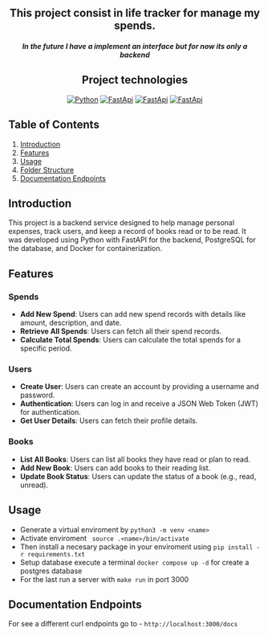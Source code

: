 <h2 align="center">
    This project consist in life tracker for manage my spends.
</h2>
<h5 align="center">In the future I have a implement an interface but for now its only a backend</h5>

<div align="center">


<!-- ![Personal Logo](./image/proyecto_logo.jpeg) -->

## Project technologies

[![Python](https://img.shields.io/badge/Python-3178C6?style=for-the-badge&logo=python&logoColor=white&labelColor=101010)]()
[![FastApi](https://img.shields.io/badge/fastapi-009688?style=for-the-badge&logo=fastapi&logoColor=white&labelColor=101010)]()
[![FastApi](https://img.shields.io/badge/postgresql-4169E1?style=for-the-badge&logo=postgresql&logoColor=white&labelColor=101010)]()
[![FastApi](https://img.shields.io/badge/Docker-2496ED?style=for-the-badge&logo=Docker&logoColor=white&labelColor=101010)]()

</div>

## Table of Contents

1. [Introduction](#introduction)
2. [Features](#features)
3. [Usage](#usage)
4. [Folder Structure](#folder-structure)
5. [Documentation Endpoints](#documentation-endpoints)


## Introduction

This project is a backend service designed to help manage personal expenses, track users, and keep a record of books read or to be read. It was developed using Python with FastAPI for the backend, PostgreSQL for the database, and Docker for containerization.


## Features

### Spends

- **Add New Spend**: Users can add new spend records with details like amount, description, and date.
- **Retrieve All Spends**: Users can fetch all their spend records.
- **Calculate Total Spends**: Users can calculate the total spends for a specific period.

### Users

- **Create User**: Users can create an account by providing a username and password.
- **Authentication**: Users can log in and receive a JSON Web Token (JWT) for authentication.
- **Get User Details**: Users can fetch their profile details.

### Books

- **List All Books**: Users can list all books they have read or plan to read.
- **Add New Book**: Users can add books to their reading list.
- **Update Book Status**: Users can update the status of a book (e.g., read, unread).


## Usage
- Generate a virtual enviroment by `python3 -m venv <name>`
- Activate enviroment ` source .<name>/bin/activate`
- Then install a necesary package in your enviroment using `pip install -r requirements.txt`
- Setup database execute a terminal `docker compose up -d` for create a postgres database
- For the last run a server with `make run` in port 3000


## Documentation Endpoints
For see a different curl endpoints go to - `http://localhost:3000/docs`
